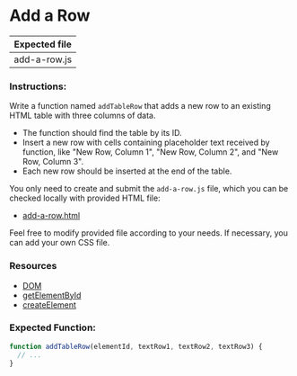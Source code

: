 # Add a Row

| Expected file |
| ------------- |
| add-a-row.js  |

### Instructions:

Write a function named `addTableRow` that adds a new row to an existing HTML table with three columns of data.

- The function should find the table by its ID.
- Insert a new row with cells containing placeholder text received by function, like "New Row, Column 1", "New Row, Column 2", and "New Row, Column 3".
- Each new row should be inserted at the end of the table.

You only need to create and submit the `add-a-row.js` file, which you can be checked locally with provided HTML file:

- [add-a-row.html](story07/add-a-row/add-a-row.html)

Feel free to modify provided file according to your needs. If necessary, you can add your own CSS file.

### Resources

- [DOM](https://developer.mozilla.org/en-US/docs/Glossary/DOM)
- [getElementById](https://developer.mozilla.org/en-US/docs/Web/API/Document/getElementById)
- [createElement](https://developer.mozilla.org/en-US/docs/Web/API/Document/createElement)

### Expected Function:

```js
function addTableRow(elementId, textRow1, textRow2, textRow3) {
  // ...
}
```
